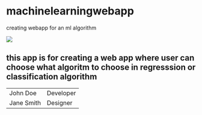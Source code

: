 # machinelearningwebapp
creating webapp for an ml algorithm
<!DOCTYPE html>
<html>
<head>
    <title>Borderless Table</title>
    <style>
        table, th, td {
            border: none;
        }
    </style>
</head>
<body>
  <img widht=400 src="https://media.istockphoto.com/id/1448152453/vector/big-data-technology-and-data-science-illustration-data-flow-concept-querying-analysing.jpg?s=612x612&w=0&k=20&c=To0lhCrVmDYdSkOUOGxGsjlYe0buj_wwGCDqYhF9p2o=">
  <h2> this app is for creating a web app where user can choose what algoritm to choose in regresssion or classification algorithm</h2>
    <table>
        <tr>
            <td>John Doe</td>
            <td>Developer</td>
        </tr>
        <tr>
            <td>Jane Smith</td>
            <td>Designer</td>
        </tr>
    </table>
</body>
</html>
